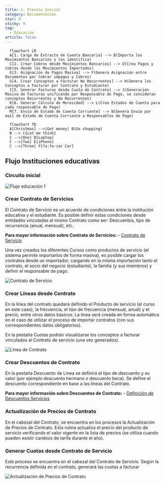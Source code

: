 ```yaml
---
title: 1. Proceso Inicial
category: Documentation
star: 9
sticky: 9
tag: 
  - Educación
article: false
---
```


```mermaid
  flowchart LR
  A[1. Carga de Extracto de Cuenta Bancaria] --> B(Importa los Movimientos Bancarios y los identifica)
  C[2. Crear Cobros desde Movimientos Bancarios] --> D(Crea Pagos y Cobros desde los Movimientos Importados)
  E[3. Asignación de Pagos Masiva] --> F(Genera Asignación entre Documentos por Cobrar impagos y Cobros)
  G[4. Crear Conceptos a Facturar No Recurrentes] --> H(Genera los Conceptos a Facturar por Contrato y Estudiante)
  I[5. Generar Facturas desde Cuota de Contrato] --> J(Generación Masiva de Facturas unificando por Responsable de Pago, se consideran conceptos Recurrentes y No Recurrentes)
  K[6. Generar Cálculo de Morosidad] --> L(Crea Estados de Cuenta para cada responsable de Pago)
  M[7. Envío de Estado de Cuenta Corriente] --> N(Genera Envío por mail de Estado de Cuenta Corriente a Responsables de Pago)
```

```mermaid
  flowchart TD
  A[Christmas] -->|Get money| B(Go shopping)
  B --> C{Let me think}
  C -->|One| D[Laptop]
  C -->|Two| E[iPhone]
  C -->|Three| F[fa:fa-car Car]
```

## Flujo Instituciones educativas

### Circuito inicial

![Flujo educación 1](/assets/img/docs/education-management/edum-image1.png)

### Crear Contrato de Servicios

El Contrato de Servicio es un acuerdo de condiciones entre la institución educativa y el estudiante. 
Es posible definir estas condiciones desde entidades vinculadas al mismo Contrato como ser: Descuentos, tipo de recurrencia (anual, mensual), etc.

**Para mayor información sobre Contrato de Servicios:** - [Contrato de Servicio](service-education-contract)

Una vez creados los diferentes Cursos como productos de servicio (el sistema permite importarlos de forma masiva), es posible cargar los contratos desde un importador, cargando en la misma importación tanto el contrato, el socio del negocio (estudiante), la familia (y sus miembros) y definir el responsable de pago.

![Contrato de Servicio](/assets/img/docs/education-management/edum-image3.png)

### Crear Líneas desde Contrato

En la línea del contrato quedará definido el Producto de servicio (el curso en este caso), la frecuencia, el tipo de frecuencia (mensual, anual) y el precio, entre otros datos básicos.
La línea será creada en forma automática en el caso de utilizar el proceso de importar contratos (con sus correspondientes datos obligatorios).

En la pestaña Cuotas podrán visualizarse los conceptos a facturar vinculados al Contrato de servicio (una vez generados).

![Línea de Contrato](/assets/img/docs/education-management/edum-image4.png)

### Crear Descuentos de Contrato

En la pestaña Descuento de Línea se definirá el tipo de descuento y su valor (por ejemplo descuento hermano o descuento beca).
Se define el descuento correspondiente en base a las líneas del Contrato.

**Para mayor información sobre Descuentos de Contrato:** - [Definición de Descuentos Servicios](../../sales-management/comercial-rules/discount-definition-education)

### Actualización de Precios de Contrato

En el cabezal del Contrato, se encuentra en los procesos la Actualización de Precios de Contrato.
Esta rutina actualiza el precio del producto de servicio verificando el valor vigente en la lista de precios (se utiliza cuando pueden existir cambios de tarifa durante el año).

### Generar Cuotas desde Contrato de Servicio

Este proceso se encuentra en el cabezal del Contrato de Servicio. Según la recurrencia definida en el contrato, generará las cuotas a facturar

![Actualización de Precios de Contrato](/assets/img/docs/education-management/edum-image5.png)